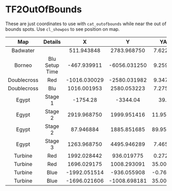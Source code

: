 # TF2OutOfBounds

These are just coordinates to use with `cat_outofbounds` while near the out of bounds spots. Use `cl_showpos` to see position on map.

|     Map     |    Details     |      X       |      Y       |    YAW    |    PITCH    |
| :---------: | :------------: | :----------: | :----------: | :-------: | :---------: |
|  Badwater   |                |  511.943848  | 2783.968750  | 7.622991  |  89.936729  |
|   Borneo    | Blu Setup Time | -467.939911  | -6056.031250 | 9.259290  |  90.082581  |
| Doublecross |      Red       | -1016.030029 | -2580.031982 | 9.347898  |  0.041826   |
| Doublecross |      Blu       | 1016.001953  | 2580.053223  | 7.275527  | -179.931656 |
|    Egypt    |    Stage 1     |   -1754.28   |   -3344.04   |   39.20   |    0.04     |
|    Egypt    |    Stage 2     | 2919.968750  | 1999.951416  | 11.952104 |  0.053882   |
|    Egypt    |    Stage 2     |  87.946884   | 1885.851685  | 89.951176 |  34.806473  |
|    Egypt    |    Stage 3     | 1263.968750  | 4495.946289  | 7.465197  |  0.074329   |
|   Turbine   |      Red       | 1992.028442  |  936.019775  | 0.272817  | -179.983673 |
|   Turbine   |      Red       | 1696.029175  | 1008.293091  | 35.000000 |  -90.038498 |
|   Turbine   |      Blue      | -1992.051514 | -936.055908  | -0.768594 |  0.064962   |
|   Turbine   |      Blue      | -1696.021606 | -1008.698181 | 35.000000 |  89.979446  |

